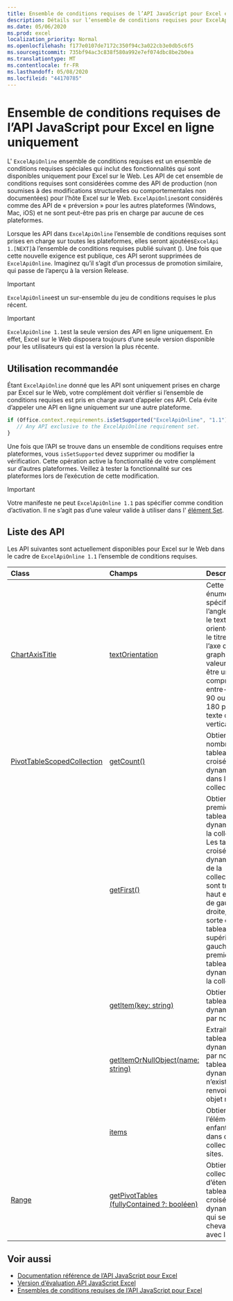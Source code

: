 ```yaml
---
title: Ensemble de conditions requises de l’API JavaScript pour Excel en ligne uniquement
description: Détails sur l’ensemble de conditions requises pour ExcelApiOnline
ms.date: 05/06/2020
ms.prod: excel
localization_priority: Normal
ms.openlocfilehash: f177e0107de7172c350f94c3a022cb3e0db5c6f5
ms.sourcegitcommit: 735bf94ac3c838f580a992e7ef074dbc8be2b0ea
ms.translationtype: MT
ms.contentlocale: fr-FR
ms.lasthandoff: 05/08/2020
ms.locfileid: "44170785"
---
```

# <a name="excel-javascript-api-online-only-requirement-set"></a>Ensemble de conditions requises de l’API JavaScript pour Excel en ligne uniquement

L' `ExcelApiOnline` ensemble de conditions requises est un ensemble de conditions requises spéciales qui inclut des fonctionnalités qui sont disponibles uniquement pour Excel sur le Web. Les API de cet ensemble de conditions requises sont considérées comme des API de production (non soumises à des modifications structurelles ou comportementales non documentées) pour l’hôte Excel sur le Web. `ExcelApiOnline`sont considérés comme des API de « préversion » pour les autres plateformes (Windows, Mac, iOS) et ne sont peut-être pas pris en charge par aucune de ces plateformes.

Lorsque les API dans `ExcelApiOnline` l’ensemble de conditions requises sont prises en charge sur toutes les plateformes, elles seront ajoutées`ExcelApi 1.[NEXT]`à l’ensemble de conditions requises publié suivant (). Une fois que cette nouvelle exigence est publique, ces API seront supprimées de `ExcelApiOnline`. Imaginez qu’il s’agit d’un processus de promotion similaire, qui passe de l’aperçu à la version Release.

> [!IMPORTANT]
> `ExcelApiOnline`est un sur-ensemble du jeu de conditions requises le plus récent.

> [!IMPORTANT]
> `ExcelApiOnline 1.1`est la seule version des API en ligne uniquement. En effet, Excel sur le Web disposera toujours d’une seule version disponible pour les utilisateurs qui est la version la plus récente.

## <a name="recommended-usage"></a>Utilisation recommandée

Étant `ExcelApiOnline` donné que les API sont uniquement prises en charge par Excel sur le Web, votre complément doit vérifier si l’ensemble de conditions requises est pris en charge avant d’appeler ces API. Cela évite d’appeler une API en ligne uniquement sur une autre plateforme.

```js
if (Office.context.requirements.isSetSupported("ExcelApiOnline", "1.1")) {
   // Any API exclusive to the ExcelApiOnline requirement set.
}
```

Une fois que l’API se trouve dans un ensemble de conditions requises entre plateformes, vous `isSetSupported` devez supprimer ou modifier la vérification. Cette opération active la fonctionnalité de votre complément sur d’autres plateformes. Veillez à tester la fonctionnalité sur ces plateformes lors de l’exécution de cette modification.

> [!IMPORTANT]
> Votre manifeste ne peut `ExcelApiOnline 1.1` pas spécifier comme condition d’activation. Il ne s’agit pas d’une valeur valide à utiliser dans l' [élément Set](../manifest/set.md).

## <a name="api-list"></a>Liste des API

Les API suivantes sont actuellement disponibles pour Excel sur le Web dans le cadre de `ExcelApiOnline 1.1` l’ensemble de conditions requises.

| Class | Champs | Description |
|:---|:---|:---|
|[ChartAxisTitle](/javascript/api/excel/excel.chartaxistitle)|[textOrientation](/javascript/api/excel/excel.chartaxistitle#textorientation)|Cette énumération spécifie l’angle auquel le texte est orienté pour le titre de l’axe du graphique. La valeur doit être un entier compris entre-90 et 90 ou l’entier 180 pour le texte orienté verticalement.|
|[PivotTableScopedCollection](/javascript/api/excel/excel.pivottablescopedcollection)|[getCount()](/javascript/api/excel/excel.pivottablescopedcollection#getcount--)|Obtient le nombre de tableaux croisés dynamiques dans la collection.|
||[getFirst()](/javascript/api/excel/excel.pivottablescopedcollection#getfirst--)|Obtient le premier tableau croisé dynamique de la collection. Les tableaux croisés dynamiques de la collection sont triés de haut en bas et de gauche à droite, de sorte que le tableau supérieur gauche est le premier tableau croisé dynamique de la collection.|
||[getItem(key: string)](/javascript/api/excel/excel.pivottablescopedcollection#getitem-key-)|Obtient un tableau croisé dynamique par nom.|
||[getItemOrNullObject(name: string)](/javascript/api/excel/excel.pivottablescopedcollection#getitemornullobject-name-)|Extrait un tableau croisé dynamique par nom. Si le tableau croisé dynamique n’existe pas, renvoie un objet null.|
||[items](/javascript/api/excel/excel.pivottablescopedcollection#items)|Obtient l’élément enfant chargé dans cette collection de sites.|
|[Range](/javascript/api/excel/excel.range)|[getPivotTables (fullyContained ?: booléen)](/javascript/api/excel/excel.range#getpivottables-fullycontained-)|Obtient une collection d’étendues de tableaux croisés dynamiques qui se chevauchent avec la plage.|

## <a name="see-also"></a>Voir aussi

- [Documentation référence de l’API JavaScript pour Excel](/javascript/api/excel?view=excel-js-online)
- [Version d’évaluation API JavaScript Excel](./excel-preview-apis.md)
- [Ensembles de conditions requises de l’API JavaScript pour Excel](./excel-api-requirement-sets.md)